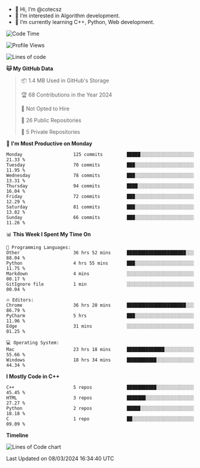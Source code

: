 - 👋 Hi, I’m @cotecsz
- 👀 I’m interested in Algorithm development.
- 🌱 I’m currently learning C++, Python, Web development.

<!---
cotecsz/cotecsz is a ✨ special ✨ repository because its `README.md` (this file) appears on your GitHub profile.
You can click the Preview link to take a look at your changes.
--->

<!--START_SECTION:waka-->
![Code Time](http://img.shields.io/badge/Code%20Time-603%20hrs%2016%20mins-blue)

![Profile Views](http://img.shields.io/badge/Profile%20Views-0-blue)

![Lines of code](https://img.shields.io/badge/From%20Hello%20World%20I%27ve%20Written-1.2%20million%20lines%20of%20code-blue)

**🐱 My GitHub Data** 

> 📦 1.4 MB Used in GitHub's Storage 
 > 
> 🏆 68 Contributions in the Year 2024
 > 
> 🚫 Not Opted to Hire
 > 
> 📜 26 Public Repositories 
 > 
> 🔑 5 Private Repositories 
 > 
📅 **I'm Most Productive on Monday** 

```text
Monday                   125 commits         █████░░░░░░░░░░░░░░░░░░░░   21.33 % 
Tuesday                  70 commits          ███░░░░░░░░░░░░░░░░░░░░░░   11.95 % 
Wednesday                78 commits          ███░░░░░░░░░░░░░░░░░░░░░░   13.31 % 
Thursday                 94 commits          ████░░░░░░░░░░░░░░░░░░░░░   16.04 % 
Friday                   72 commits          ███░░░░░░░░░░░░░░░░░░░░░░   12.29 % 
Saturday                 81 commits          ███░░░░░░░░░░░░░░░░░░░░░░   13.82 % 
Sunday                   66 commits          ███░░░░░░░░░░░░░░░░░░░░░░   11.26 % 
```


📊 **This Week I Spent My Time On** 

```text
💬 Programming Languages: 
Other                    36 hrs 52 mins      ██████████████████████░░░   88.04 % 
Python                   4 hrs 55 mins       ███░░░░░░░░░░░░░░░░░░░░░░   11.75 % 
Markdown                 4 mins              ░░░░░░░░░░░░░░░░░░░░░░░░░   00.17 % 
GitIgnore file           1 min               ░░░░░░░░░░░░░░░░░░░░░░░░░   00.04 % 

🔥 Editors: 
Chrome                   36 hrs 20 mins      ██████████████████████░░░   86.79 % 
PyCharm                  5 hrs               ███░░░░░░░░░░░░░░░░░░░░░░   11.96 % 
Edge                     31 mins             ░░░░░░░░░░░░░░░░░░░░░░░░░   01.25 % 

💻 Operating System: 
Mac                      23 hrs 18 mins      ██████████████░░░░░░░░░░░   55.66 % 
Windows                  18 hrs 34 mins      ███████████░░░░░░░░░░░░░░   44.34 % 
```

**I Mostly Code in C++** 

```text
C++                      5 repos             ███████████░░░░░░░░░░░░░░   45.45 % 
HTML                     3 repos             ███████░░░░░░░░░░░░░░░░░░   27.27 % 
Python                   2 repos             █████░░░░░░░░░░░░░░░░░░░░   18.18 % 
C                        1 repo              ██░░░░░░░░░░░░░░░░░░░░░░░   09.09 % 
```



**Timeline**

![Lines of Code chart](https://raw.githubusercontent.com/cotecsz/cotecsz/master/assets/bar_graph.png)


 Last Updated on 08/03/2024 16:34:40 UTC
<!--END_SECTION:waka-->
